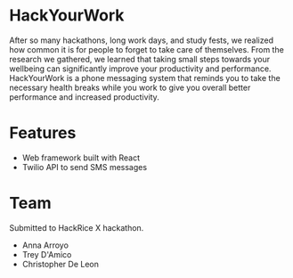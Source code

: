 # HackYourWork 
After so many hackathons, long work days, and study fests, we realized how common it is for people to forget to take care of themselves. From the research we gathered, we learned that taking small steps towards your wellbeing can significantly improve your productivity and performance. HackYourWork is a phone messaging system that reminds you to take the necessary health breaks while you work to give you overall better performance and increased productivity. 

# Features
- Web framework built with React
- Twilio API to send SMS messages

# Team
Submitted to HackRice X hackathon.
- Anna Arroyo 
- Trey D'Amico
- Christopher De Leon
